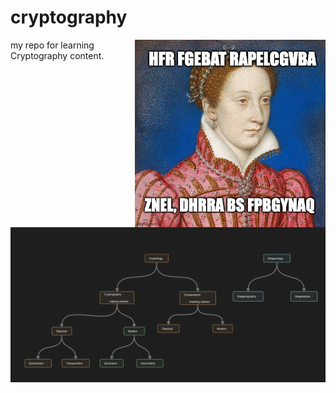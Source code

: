 
# cryptography



<img height=300 align=right src='./history.jpeg'>


my repo for learning Cryptography content.

##

<img src='cryptography-overview.png'>

